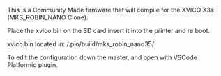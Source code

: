 This is a Community Made firmware that will compile for the XVICO X3s (MKS_ROBIN_NANO Clone).

Place the xvico.bin on the SD card insert it into the printer and re boot.

xvico.bin located in: /.pio/build/mks_robin_nano35/

To edit the configuration down the master, and open with VSCode Platformio plugin.